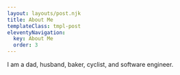 ```yaml
---
layout: layouts/post.njk
title: About Me
templateClass: tmpl-post
eleventyNavigation:
  key: About Me
  order: 3
---
```


I am a dad, husband, baker, cyclist, and software engineer.
